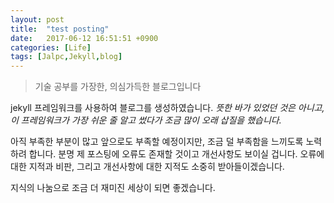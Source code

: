 ```yaml
---
layout: post
title:  "test posting"
date:   2017-06-12 16:51:51 +0900
categories: [Life]
tags: [Jalpc,Jekyll,blog]
---
```

<!-- You’ll find this post in your `_posts` directory. Go ahead and edit it and re-build the site to see your changes. You can rebuild the site in many different ways, but the most common way is to run `jekyll serve`, which launches a web server and auto-regenerates your site when a file is updated.

To add new posts, simply add a file in the `_posts` directory that follows the convention `YYYY-MM-DD-name-of-post.ext` and includes the necessary front matter. Take a look at the source for this post to get an idea about how it works.

Jekyll also offers powerful support for code snippets:

{% highlight ruby %}
def print_hi(name)
  puts "Hi, #{name}"
end
print_hi('Tom')
#=> prints 'Hi, Tom' to STDOUT.
{% endhighlight %}

Check out the [Jekyll docs][jekyll-docs] for more info on how to get the most out of Jekyll. File all bugs/feature requests at [Jekyll’s GitHub repo][jekyll-gh]. If you have questions, you can ask them on [Jekyll Talk][jekyll-talk].

[jekyll-docs]: https://jekyllrb.com/docs/home
[jekyll-gh]:   https://github.com/jekyll/jekyll
[jekyll-talk]: https://talk.jekyllrb.com/
-->

> 기술 공부를 가장한, 의심가득한 블로그입니다

jekyll 프레임워크를 사용하여 블로그를 생성하였습니다.
_뜻한 바가 있었던 것은 아니고, 이 프레임워크가 가장 쉬운 줄 알고 썼다가 조금 많이 오래 삽질을 했습니다._

아직 부족한 부분이 많고 앞으로도 부족할 예정이지만, 조금 덜 부족함을 느끼도록 노력하려 합니다.
분명 제 포스팅에 오류도 존재할 것이고 개선사항도 보이실 겁니다.
오류에 대한 지적과 비판, 그리고 개선사항에 대한 지적도 소중히 받아들이겠습니다.

지식의 나눔으로 조금 더 재미진 세상이 되면 좋겠습니다.



